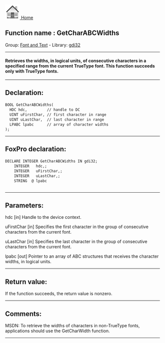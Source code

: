 [<img src="../../images/home.png"> Home ](https://github.com/VFPX/Win32API)  

## Function name : GetCharABCWidths
Group: [Font and Text](../../functions_group.md#Font_and_Text)  -  Library: [gdi32](../../libraries.md#gdi32)  
***  


#### Retrieves the widths, in logical units, of consecutive characters in a specified range from the current TrueType font. This function succeeds only with TrueType fonts.
***  


## Declaration:
```foxpro  
BOOL GetCharABCWidths(
  HDC hdc,         // handle to DC
  UINT uFirstChar, // first character in range
  UINT uLastChar,  // last character in range
  LPABC lpabc      // array of character widths
);  
```  
***  


## FoxPro declaration:
```foxpro  
DECLARE INTEGER GetCharABCWidths IN gdi32;
	INTEGER   hdc,;
	INTEGER   uFirstChar,;
	INTEGER   uLastChar,;
	STRING  @ lpabc
  
```  
***  


## Parameters:
hdc 
[in] Handle to the device context. 

uFirstChar 
[in] Specifies the first character in the group of consecutive characters from the current font. 

uLastChar 
[in] Specifies the last character in the group of consecutive characters from the current font. 

lpabc 
[out] Pointer to an array of ABC structures that receives the character widths, in logical units.  
***  


## Return value:
If the function succeeds, the return value is nonzero.  
***  


## Comments:
MSDN: To retrieve the widths of characters in non-TrueType fonts, applications should use the GetCharWidth function.  
  
***  

